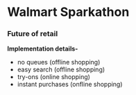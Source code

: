 # Walmart Sparkathon

### Future of retail

**Implementation details-**

- no queues (offline shopping)
- easy search (offline shopping)
- try-ons (online shopping)
- instant purchases (onfline shopping)
